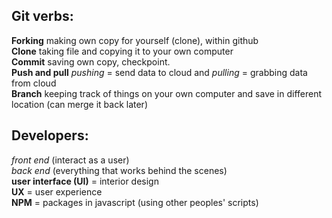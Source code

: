 ## Git verbs:
**Forking** making own copy for yourself (clone), within github  
**Clone** taking file and copying it to your own computer  
**Commit** saving own copy, checkpoint.   
**Push and pull** _pushing_ = send data to cloud and _pulling_ = grabbing data from cloud  
**Branch** keeping track of things on your own computer and save in different location (can merge it back later)  

## Developers:
_front end_ (interact as a user)   
_back end_ (everything that works behind the scenes)  
**user interface (UI)** = interior design  
**UX** = user experience  
**NPM** = packages in javascript (using other peoples' scripts)  